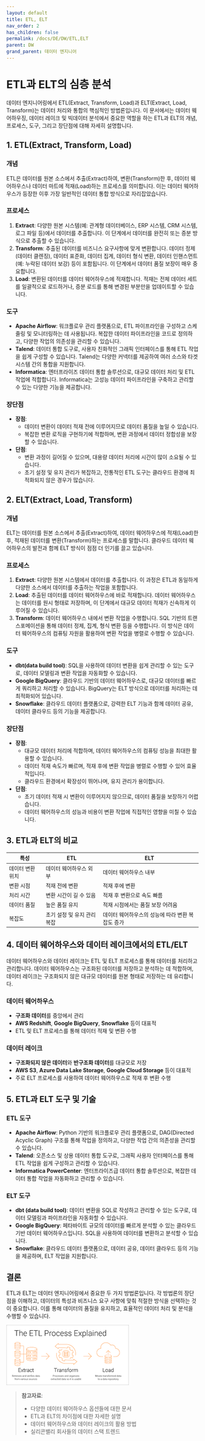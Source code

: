 ```yaml
---
layout: default
title: ETL, ELT
nav_order: 2
has_children: false
permalink: /docs/DE/DW/ETL,ELT
parent: DW
grand_parent: 데이터 엔지니어
---
```


# ETL과 ELT의 심층 분석

데이터 엔지니어링에서 ETL(Extract, Transform, Load)과 ELT(Extract, Load, Transform)는 데이터 처리와 통합의 핵심적인 방법론입니다. 이 문서에서는 데이터 웨어하우징, 데이터 레이크 및 빅데이터 분석에서 중요한 역할을 하는 ETL과 ELT의 개념, 프로세스, 도구, 그리고 장단점에 대해 자세히 설명합니다.

## 1. ETL(Extract, Transform, Load)

### 개념
ETL은 데이터를 원본 소스에서 추출(Extract)하여, 변환(Transform)한 후, 데이터 웨어하우스나 데이터 마트에 적재(Load)하는 프로세스를 의미합니다. 이는 데이터 웨어하우스가 등장한 이후 가장 일반적인 데이터 통합 방식으로 자리잡았습니다.

### 프로세스
1. **Extract**: 다양한 원본 시스템(예: 관계형 데이터베이스, ERP 시스템, CRM 시스템, 로그 파일 등)에서 데이터를 추출합니다. 이 단계에서 데이터를 완전히 또는 증분 방식으로 추출할 수 있습니다.
2. **Transform**: 추출된 데이터를 비즈니스 요구사항에 맞게 변환합니다. 데이터 정제(데이터 클렌징), 데이터 표준화, 데이터 집계, 데이터 형식 변환, 데이터 인핸스먼트(예: 누락된 데이터 보강) 등이 포함됩니다. 이 단계에서 데이터 품질 보장이 매우 중요합니다.
3. **Load**: 변환된 데이터를 데이터 웨어하우스에 적재합니다. 적재는 전체 데이터 세트를 일괄적으로 로드하거나, 증분 로드를 통해 변경된 부분만을 업데이트할 수 있습니다.

### 도구
- **Apache Airflow**: 워크플로우 관리 플랫폼으로, ETL 파이프라인을 구성하고 스케줄링 및 모니터링하는 데 사용됩니다. 복잡한 데이터 파이프라인을 코드로 정의하고, 다양한 작업의 의존성을 관리할 수 있습니다.
- **Talend**: 데이터 통합 도구로, 사용자 친화적인 그래픽 인터페이스를 통해 ETL 작업을 쉽게 구성할 수 있습니다. Talend는 다양한 커넥터를 제공하여 여러 소스와 타겟 시스템 간의 통합을 지원합니다.
- **Informatica**: 엔터프라이즈 데이터 통합 솔루션으로, 대규모 데이터 처리 및 ETL 작업에 적합합니다. Informatica는 고성능 데이터 파이프라인을 구축하고 관리할 수 있는 다양한 기능을 제공합니다.

### 장단점
- **장점**:
  - 데이터 변환이 데이터 적재 전에 이루어지므로 데이터 품질을 높일 수 있습니다.
  - 복잡한 변환 로직을 구현하기에 적합하며, 변환 과정에서 데이터 정합성을 보장할 수 있습니다.
- **단점**:
  - 변환 과정이 길어질 수 있으며, 대용량 데이터 처리에 시간이 많이 소요될 수 있습니다.
  - 초기 설정 및 유지 관리가 복잡하고, 전통적인 ETL 도구는 클라우드 환경에 최적화되지 않은 경우가 많습니다.

## 2. ELT(Extract, Load, Transform)

### 개념
ELT는 데이터를 원본 소스에서 추출(Extract)하여, 데이터 웨어하우스에 적재(Load)한 후, 적재된 데이터를 변환(Transform)하는 프로세스를 말합니다. 클라우드 데이터 웨어하우스의 발전과 함께 ELT 방식이 점점 더 인기를 끌고 있습니다.

### 프로세스
1. **Extract**: 다양한 원본 시스템에서 데이터를 추출합니다. 이 과정은 ETL과 동일하게 다양한 소스에서 데이터를 추출하는 작업을 포함합니다.
2. **Load**: 추출된 데이터를 데이터 웨어하우스에 바로 적재합니다. 데이터 웨어하우스는 데이터를 원시 형태로 저장하며, 이 단계에서 대규모 데이터 적재가 신속하게 이루어질 수 있습니다.
3. **Transform**: 데이터 웨어하우스 내에서 변환 작업을 수행합니다. SQL 기반의 트랜스포메이션을 통해 데이터 정제, 집계, 형식 변환 등을 수행합니다. 이 방식은 데이터 웨어하우스의 컴퓨팅 자원을 활용하여 변환 작업을 병렬로 수행할 수 있습니다.

### 도구
- **dbt(data build tool)**: SQL을 사용하여 데이터 변환을 쉽게 관리할 수 있는 도구로, 데이터 모델링과 변환 작업을 자동화할 수 있습니다.
- **Google BigQuery**: 클라우드 기반의 데이터 웨어하우스로, 대규모 데이터를 빠르게 쿼리하고 처리할 수 있습니다. BigQuery는 ELT 방식으로 데이터를 처리하는 데 최적화되어 있습니다.
- **Snowflake**: 클라우드 데이터 플랫폼으로, 강력한 ELT 기능과 함께 데이터 공유, 데이터 클라우드 등의 기능을 제공합니다.

### 장단점
- **장점**:
  - 대규모 데이터 처리에 적합하며, 데이터 웨어하우스의 컴퓨팅 성능을 최대한 활용할 수 있습니다.
  - 데이터 적재 속도가 빠르며, 적재 후에 변환 작업을 병렬로 수행할 수 있어 효율적입니다.
  - 클라우드 환경에서 확장성이 뛰어나며, 유지 관리가 용이합니다.
- **단점**:
  - 초기 데이터 적재 시 변환이 이루어지지 않으므로, 데이터 품질을 보장하기 어렵습니다.
  - 데이터 웨어하우스의 성능과 비용이 변환 작업에 직접적인 영향을 미칠 수 있습니다.

## 3. ETL과 ELT의 비교

| 특성              | ETL                                | ELT                                |
|-------------------|------------------------------------|------------------------------------|
| 데이터 변환 위치  | 데이터 웨어하우스 외부                    | 데이터 웨어하우스 내부                    |
| 변환 시점        | 적재 전에 변환                          | 적재 후에 변환                          |
| 처리 시간        | 변환 시간이 길 수 있음                    | 적재 후 변환으로 속도 빠름                 |
| 데이터 품질      | 높은 품질 유지                           | 적재 시점에서는 품질 보장 어려움              |
| 복잡도           | 초기 설정 및 유지 관리 복잡                    | 데이터 웨어하우스의 성능에 따라 변환 복잡도 증가 |

## 4. 데이터 웨어하우스와 데이터 레이크에서의 ETL/ELT

데이터 웨어하우스와 데이터 레이크는 ETL 및 ELT 프로세스를 통해 데이터를 처리하고 관리합니다. 데이터 웨어하우스는 구조화된 데이터를 저장하고 분석하는 데 적합하며, 데이터 레이크는 구조화되지 않은 대규모 데이터를 원본 형태로 저장하는 데 유리합니다.

### 데이터 웨어하우스
- **구조화 데이터**를 중앙에서 관리
- **AWS Redshift**, **Google BigQuery**, **Snowflake** 등이 대표적
- ETL 및 ELT 프로세스를 통해 데이터 적재 및 변환 수행

### 데이터 레이크
- **구조화되지 않은 데이터**와 **반구조화 데이터**를 대규모로 저장
- **AWS S3**, **Azure Data Lake Storage**, **Google Cloud Storage** 등이 대표적
- 주로 ELT 프로세스를 사용하여 데이터 웨어하우스로 적재 후 변환 수행

## 5. ETL과 ELT 도구 및 기술

### ETL 도구
- **Apache Airflow**: Python 기반의 워크플로우 관리 플랫폼으로, DAG(Directed Acyclic Graph) 구조를 통해 작업을 정의하고, 다양한 작업 간의 의존성을 관리할 수 있습니다.
- **Talend**: 오픈소스 및 상용 데이터 통합 도구로, 그래픽 사용자 인터페이스를 통해 ETL 작업을 쉽게 구성하고 관리할 수 있습니다.
- **Informatica PowerCenter**: 엔터프라이즈급 데이터 통합 솔루션으로, 복잡한 데이터 통합 작업을 자동화하고 관리할 수 있습니다.

### ELT 도구
- **dbt (data build tool)**: 데이터 변환을 SQL로 작성하고 관리할 수 있는 도구로, 데이터 모델링과 파이프라인을 자동화할 수 있습니다.
- **Google BigQuery**: 페타바이트 규모의 데이터를 빠르게 분석할 수 있는 클라우드 기반 데이터 웨어하우스입니다. SQL을 사용하여 데이터를 변환하고 분석할 수 있습니다.
- **Snowflake**: 클라우드 데이터 플랫폼으로, 데이터 공유, 데이터 클라우드 등의 기능을 제공하며, ELT 작업을 지원합니다.

## 결론

ETL과 ELT는 데이터 엔지니어링에서 중요한 두 가지 방법론입니다. 각 방법론의 장단점을 이해하고, 데이터의 특성과 비즈니스 요구 사항에 맞춰 적절한 방식을 선택하는 것이 중요합니다. 이를 통해 데이터의 품질을 유지하고, 효율적인 데이터 처리 및 분석을 수행할 수 있습니다.

![ETL Process](/assets/images/ETL_process.png)

> **참고자료**:
> - 다양한 데이터 웨어하우스 옵션들에 대한 문서
> - ETL과 ELT의 차이점에 대한 자세한 설명
> - 데이터 웨어하우스와 데이터 레이크의 활용 방법
> - 실리콘밸리 회사들의 데이터 스택 트렌드
